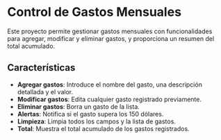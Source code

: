 # Control de Gastos Mensuales

Este proyecto permite gestionar gastos mensuales con funcionalidades para agregar, modificar y eliminar gastos, y proporciona un resumen del total acumulado.

## Características

- **Agregar gastos**: Introduce el nombre del gasto, una descripción detallada y el valor.
- **Modificar gastos**: Edita cualquier gasto registrado previamente.
- **Eliminar gastos**: Borra un gasto de la lista.
- **Alertas**: Notifica si el gasto supera los 150 dólares.
- **Limpieza**: Limpia todos los campos y la lista de gastos.
- **Total**: Muestra el total acumulado de los gastos registrados.

